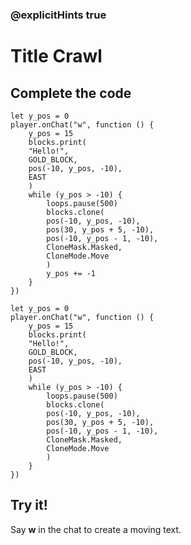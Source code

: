 ### @explicitHints true

# Title Crawl

## Complete the code

```block
let y_pos = 0
player.onChat("w", function () {
    y_pos = 15
    blocks.print(
    "Hello!",
    GOLD_BLOCK,
    pos(-10, y_pos, -10),
    EAST
    )
    while (y_pos > -10) {
        loops.pause(500)
        blocks.clone(
        pos(-10, y_pos, -10),
        pos(30, y_pos + 5, -10),
        pos(-10, y_pos - 1, -10),
        CloneMask.Masked,
        CloneMode.Move
        )
        y_pos += -1
    }
})
```

```template
let y_pos = 0
player.onChat("w", function () {
    y_pos = 15
    blocks.print(
    "Hello!",
    GOLD_BLOCK,
    pos(-10, y_pos, -10),
    EAST
    )
    while (y_pos > -10) {
        loops.pause(500)
        blocks.clone(
        pos(-10, y_pos, -10),
        pos(30, y_pos + 5, -10),
        pos(-10, y_pos - 1, -10),
        CloneMask.Masked,
        CloneMode.Move
        )
    }
})
```

## Try it!

Say **w** in the chat to create a moving text.